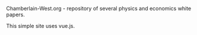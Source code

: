 Chamberlain-West.org  - repository of several physics and economics white papers.


This simple site uses vue.js.







